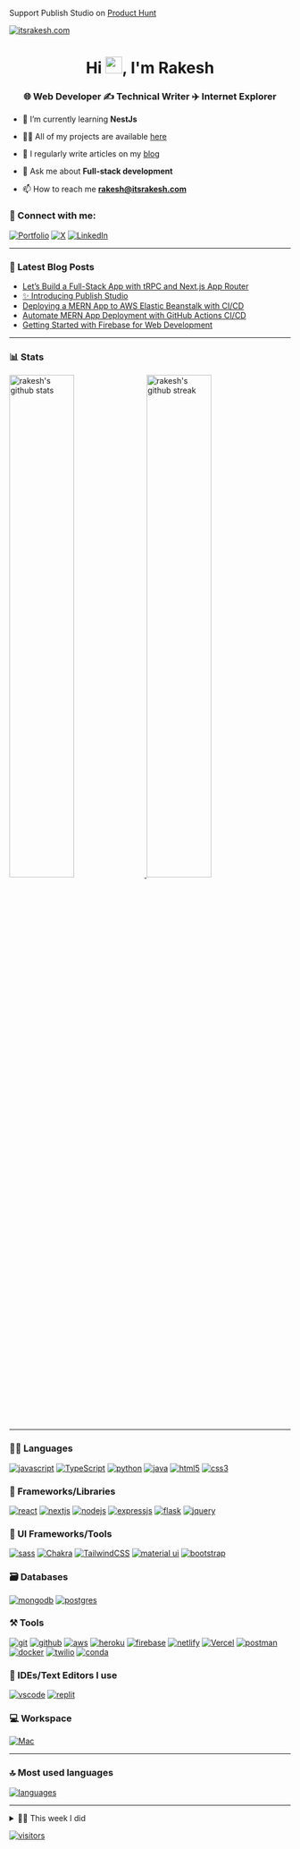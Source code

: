 Support Publish Studio on [Product Hunt](https://pbst.link/ph)

[![itsrakesh.com](https://user-images.githubusercontent.com/70439799/150669911-f4770983-6987-48b8-ad53-a5542231e894.gif)](https://itsrakesh.com)

<h1 align="center">Hi <a href="https://itsrakesh.com"><img src="https://raw.githubusercontent.com/MartinHeinz/MartinHeinz/master/wave.gif" width="30"></a>, I'm Rakesh</h1>
<h3 align="center">🌐 Web Developer ✍️ Technical Writer ✈️ Internet Explorer</h3>

- 🌱 I’m currently learning **NestJs**

- 👨‍💻 All of my projects are available [here](https://itsrakesh.com/work/projects)

- 📝 I regularly write articles on my [blog](https://blog.itsrakesh.com)

- 💬 Ask me about **Full-stack development**

- 📫 How to reach me **rakesh@itsrakesh.com**

### 🤝 Connect with me:

[![Portfolio](https://img.shields.io/badge/Portfolio-000000?style=for-the-badge&logo=Portfolio&logoColor=white)](https://itsrakesh.com)
[![X](https://img.shields.io/badge/X-000000?style=for-the-badge&logo=x&logoColor=white)](https://x.com/rakesh_at_tweet)
[![LinkedIn](https://img.shields.io/badge/LinkedIn-0077B5?style=for-the-badge&logo=linkedin&logoColor=white)](https://www.linkedin.com/in/potnururakesh)

---

### 📜 Latest Blog Posts

<!-- BLOG-POST-LIST:START -->
- [Let’s Build a Full-Stack App with tRPC and Next.js App Router](https://medium.com/design-bootcamp/lets-build-a-full-stack-app-with-trpc-and-next-js-14-a679acd4ab2d?source=rss-e09c62468ad2------2)
- [✨ Introducing Publish Studio](https://medium.com/@itsrakesh/introducing-publish-studio-56681e27e767?source=rss-e09c62468ad2------2)
- [Deploying a MERN App to AWS Elastic Beanstalk with CI/CD](https://medium.com/codex/deploying-a-mern-app-to-aws-elastic-beanstalk-with-ci-cd-843f414645ec?source=rss-e09c62468ad2------2)
- [Automate MERN App Deployment with GitHub Actions CI/CD](https://medium.com/codex/automate-mern-app-deployment-with-github-actions-ci-cd-84ceaf8fc0b7?source=rss-e09c62468ad2------2)
- [Getting Started with Firebase for Web Development](https://medium.com/gdsclpu/getting-started-with-firebase-for-web-development-ffffdbdd540e?source=rss-e09c62468ad2------2)
<!-- BLOG-POST-LIST:END -->

---

### 📊 Stats

<a href="https://itsrakesh.com">
<img src="https://github-readme-stats.vercel.app/api?username=RakeshPotnuru&include_all_commits=true&show_icons=true&theme=github_dark&hide_border=true" alt="rakesh's github stats" width="48%" >
</a>

<a href="https://itsrakesh.com">
<img src="https://github-readme-streak-stats.herokuapp.com/?user=RakeshPotnuru&theme=github_dark&hide_border=true" alt="rakesh's github streak" width="48%" >
</a>

---

### 🧑‍💻 Languages

[![javascript](https://img.shields.io/badge/JavaScript-323330?style=for-the-badge&logo=javascript&logoColor=F7DF1E)](https://itsrakesh.com)
[![TypeScript](https://img.shields.io/badge/TypeScript-007ACC?style=for-the-badge&logo=typescript&logoColor=white)](https://itsrakesh.com)
[![python](https://img.shields.io/badge/Python-FFD43B?style=for-the-badge&logo=python&logoColor=darkgreen)](https://itsrakesh.com)
[![java](https://img.shields.io/badge/Java-ED8B00?style=for-the-badge&logo=java&logoColor=white)](https://itsrakesh.com)
[![html5](https://img.shields.io/badge/HTML5-E34F26?style=for-the-badge&logo=html5&logoColor=white)](https://itsrakesh.com)
[![css3](https://img.shields.io/badge/CSS3-1572B6?style=for-the-badge&logo=css3&logoColor=white)](https://itsrakesh.com)

### 🧩 Frameworks/Libraries

[![react](https://img.shields.io/badge/React-20232A?style=for-the-badge&logo=react&logoColor=61DAFB)](https://itsrakesh.com)
[![nextjs](https://img.shields.io/badge/Next-black?style=for-the-badge&logo=next.js&logoColor=white)](https://itsrakesh.com)
[![nodejs](https://img.shields.io/badge/Node.js-339933?style=for-the-badge&logo=nodedotjs&logoColor=white)](https://itsrakesh.com)
[![expressjs](https://img.shields.io/badge/Express.js-000000?style=for-the-badge&logo=express&logoColor=white)](https://itsrakesh.com)
[![flask](https://img.shields.io/badge/Flask-000000?style=for-the-badge&logo=flask&logoColor=white)](https://itsrakesh.com)
[![jquery](https://img.shields.io/badge/jQuery-0769AD?style=for-the-badge&logo=jquery&logoColor=white)](https://itsrakesh.com)

### 💅 UI Frameworks/Tools

[![sass](https://img.shields.io/badge/Sass-CC6699?style=for-the-badge&logo=sass&logoColor=white)](https://itsrakesh.com)
[![Chakra](https://img.shields.io/badge/chakra-%234ED1C5.svg?style=for-the-badge&logo=chakraui&logoColor=white)](https://itsrakesh.com)
[![TailwindCSS](https://img.shields.io/badge/Tailwind_CSS-38B2AC?style=for-the-badge&logo=tailwind-css&logoColor=white)](https://itsrakesh.com)
[![material ui](https://img.shields.io/badge/Material%20UI-007FFF?style=for-the-badge&logo=mui&logoColor=white)](https://itsrakesh.com)
[![bootstrap](https://img.shields.io/badge/Bootstrap-563D7C?style=for-the-badge&logo=bootstrap&logoColor=white)](https://itsrakesh.com)

### 🗃️ Databases

[![mongodb](https://img.shields.io/badge/MongoDB-4EA94B?style=for-the-badge&logo=mongodb&logoColor=white)](https://itsrakesh.com)
[![postgres](https://img.shields.io/badge/PostgreSQL-316192?style=for-the-badge&logo=postgresql&logoColor=white)](https://itsrakesh.com)

### ⚒️ Tools

[![git](https://img.shields.io/badge/GIT-E44C30?style=for-the-badge&logo=git&logoColor=white)](https://itsrakesh.com)
[![github](https://img.shields.io/badge/GitHub-100000?style=for-the-badge&logo=github&logoColor=white)](https://itsrakesh.com)
[![aws](https://img.shields.io/badge/Amazon_AWS-232F3E?style=for-the-badge&logo=amazon-aws&logoColor=white)](https://itsrakesh.com)
[![heroku](https://img.shields.io/badge/Heroku-430098?style=for-the-badge&logo=heroku&logoColor=white)](https://itsrakesh.com)
[![firebase](https://img.shields.io/badge/firebase-ffca28?style=for-the-badge&logo=firebase&logoColor=black)](https://itsrakesh.com)
[![netlify](https://img.shields.io/badge/Netlify-00C7B7?style=for-the-badge&logo=netlify&logoColor=white)](https://itsrakesh.com)
[![Vercel](https://img.shields.io/badge/vercel-%23000000.svg?style=for-the-badge&logo=vercel&logoColor=white)](https://itsrakesh.com)
[![postman](https://img.shields.io/badge/Postman-FF6C37?style=for-the-badge&logo=Postman&logoColor=white)](https://itsrakesh.com)
[![docker](https://img.shields.io/badge/Docker-2CA5E0?style=for-the-badge&logo=docker&logoColor=white)](https://itsrakesh.com)
[![twilio](https://img.shields.io/badge/Twilio-F22F46?style=for-the-badge&logo=Twilio&logoColor=white)](https://itsrakesh.com)
[![conda](https://img.shields.io/badge/conda-342B029.svg?&style=for-the-badge&logo=anaconda&logoColor=white)](https://itsrakesh.com)

### 🧠 IDEs/Text Editors I use

[![vscode](https://img.shields.io/badge/Visual_Studio_Code-0078D4?style=for-the-badge&logo=visual%20studio%20code&logoColor=white)](https://itsrakesh.com)
[![replit](https://img.shields.io/badge/replit-667881?style=for-the-badge&logo=replit&logoColor=white)](https://itsrakesh.com)

### 💻 Workspace

[![Mac](https://img.shields.io/badge/mac%20os-000000?style=for-the-badge&logo=apple&logoColor=white)](https://itsrakesh.com)

---

### 🔝 Most used languages

<a href="https://itsrakesh.com">
<img alt="languages" src="https://github-readme-stats.vercel.app/api/top-langs/?username=RakeshPotnuru&theme=github_dark&hide_border=true&hide=Jupyter%20Notebook,css,html,scss&layout=compact" />
</a>

---

<details>
  <summary>🧑‍🔬 This week I did</summary>
  
  [![Rakesh's wakatime stats](https://github-readme-stats.vercel.app/api/wakatime?username=itsrakesh&theme=github_dark&hide_border=true)](https://wakatime.com/@itsrakesh)
</details>

[![visitors](https://visitor-badge.laobi.icu/badge?page_id=RakeshPotnuru.RakeshPotnuru)](https://itsrakesh.com)

<!---
RakeshPotnuru/RakeshPotnuru is a ✨ special ✨ repository because its `README.md` (this file) appears on your GitHub profile.
You can click the Preview link to take a look at your changes.
--->
